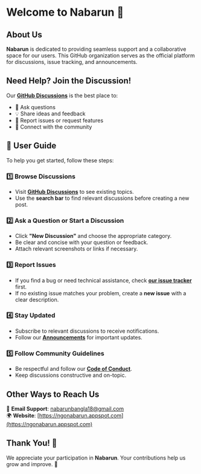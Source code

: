 # Welcome to Nabarun 🚀  

## About Us  
**Nabarun** is dedicated to providing seamless support and a collaborative space for our users. This GitHub organization serves as the official platform for discussions, issue tracking, and announcements.  

## Need Help? Join the Discussion!  
Our **[GitHub Discussions](https://github.com/orgs/.github/discussions)** is the best place to:  
- 💬 Ask questions  
- 💡 Share ideas and feedback  
- 🐞 Report issues or request features  
- 🤝 Connect with the community  

## 📖 User Guide  
To help you get started, follow these steps:  

### 1️⃣ Browse Discussions  
- Visit **[GitHub Discussions](https://github.com/orgs/.github/discussions)** to see existing topics.  
- Use the **search bar** to find relevant discussions before creating a new post.  

### 2️⃣ Ask a Question or Start a Discussion  
- Click **"New Discussion"** and choose the appropriate category.  
- Be clear and concise with your question or feedback.  
- Attach relevant screenshots or links if necessary.  

### 3️⃣ Report Issues  
- If you find a bug or need technical assistance, check **[our issue tracker](https://github.com/orgs/.github/issues)** first.  
- If no existing issue matches your problem, create a **new issue** with a clear description.  

### 4️⃣ Stay Updated  
- Subscribe to relevant discussions to receive notifications.  
- Follow our **[Announcements](https://github.com/orgs/.github/discussions/categories/announcements)** for important updates.  

### 5️⃣ Follow Community Guidelines  
- Be respectful and follow our **[Code of Conduct](https://github.com/.github/code-of-conduct)**.  
- Keep discussions constructive and on-topic.  

## Other Ways to Reach Us  
📧 **Email Support**: [nabarunbangla18@gmail.com](mailto:nabarunbangla18@gmail.com)  
🌍 **Website**: [https://ngonabarun.appspot.com](https://ngonabarun.appspot.com)  

## Thank You! 🎉  
We appreciate your participation in **Nabarun**. Your contributions help us grow and improve. 🚀  
